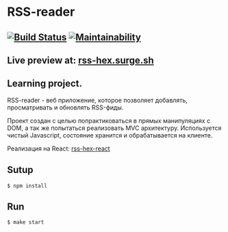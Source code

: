 # RSS-reader
[![Build Status](https://travis-ci.org/mput/rss-reader.svg?branch=master)](https://travis-ci.org/mput/rss-reader)
[![Maintainability](https://api.codeclimate.com/v1/badges/8bbff816987127a2307d/maintainability)](https://codeclimate.com/github/mput/rss-reader/maintainability)
-------------------------------------

## Live preview at: [rss-hex.surge.sh](http://rss-hex.surge.sh/)

## Learning project.
RSS-reader - веб приложение, которое позволяет добавлять, просматривать и  обновлять RSS-фиды.

Проект создан с целью попрактиковаться в прямых манипуляциях с DOM, а так же попытаться реализовать MVC архитектуру.
Используется чистый Javascript, состояние хранится и обрабатывается на клиенте.

Реализация на React: [rss-hex-react](https://github.com/mput/rss-reader-react)


## Sutup
```
$ npm install
```
## Run

```
$ make start
```
